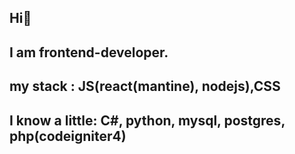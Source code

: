 ## Hi👋
## I am frontend-developer.
## my stack : JS(react(mantine), nodejs),CSS
## I know a little: C#, python, mysql, postgres, php(codeigniter4) 

<!--
**kayfman/kayfman** is a ✨ _special_ ✨ repository because its `README.md` (this file) appears on your GitHub profile.

Here are some ideas to get you started:

- 🔭 I’m currently working on ...
- 🌱 I’m currently learning ...
- 👯 I’m looking to collaborate on ...
- 🤔 I’m looking for help with ...
- 💬 Ask me about ...
- 📫 How to reach me: ...
- 😄 Pronouns: ...
- ⚡ Fun fact: ...
-->
